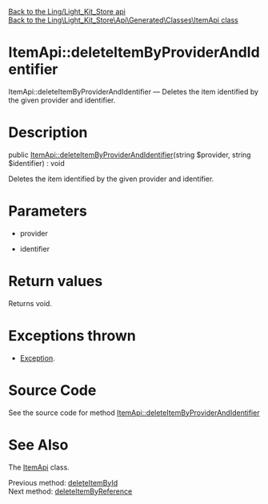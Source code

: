 [Back to the Ling/Light_Kit_Store api](https://github.com/lingtalfi/Light_Kit_Store/blob/master/doc/api/Ling/Light_Kit_Store.md)<br>
[Back to the Ling\Light_Kit_Store\Api\Generated\Classes\ItemApi class](https://github.com/lingtalfi/Light_Kit_Store/blob/master/doc/api/Ling/Light_Kit_Store/Api/Generated/Classes/ItemApi.md)


ItemApi::deleteItemByProviderAndIdentifier
================



ItemApi::deleteItemByProviderAndIdentifier — Deletes the item identified by the given provider and identifier.




Description
================


public [ItemApi::deleteItemByProviderAndIdentifier](https://github.com/lingtalfi/Light_Kit_Store/blob/master/doc/api/Ling/Light_Kit_Store/Api/Generated/Classes/ItemApi/deleteItemByProviderAndIdentifier.md)(string $provider, string $identifier) : void




Deletes the item identified by the given provider and identifier.




Parameters
================


- provider

    

- identifier

    


Return values
================

Returns void.


Exceptions thrown
================

- [Exception](http://php.net/manual/en/class.exception.php).&nbsp;







Source Code
===========
See the source code for method [ItemApi::deleteItemByProviderAndIdentifier](https://github.com/lingtalfi/Light_Kit_Store/blob/master/Api/Generated/Classes/ItemApi.php#L467-L474)


See Also
================

The [ItemApi](https://github.com/lingtalfi/Light_Kit_Store/blob/master/doc/api/Ling/Light_Kit_Store/Api/Generated/Classes/ItemApi.md) class.

Previous method: [deleteItemById](https://github.com/lingtalfi/Light_Kit_Store/blob/master/doc/api/Ling/Light_Kit_Store/Api/Generated/Classes/ItemApi/deleteItemById.md)<br>Next method: [deleteItemByReference](https://github.com/lingtalfi/Light_Kit_Store/blob/master/doc/api/Ling/Light_Kit_Store/Api/Generated/Classes/ItemApi/deleteItemByReference.md)<br>

